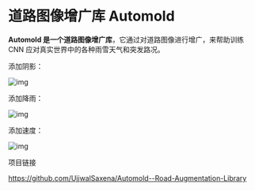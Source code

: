 
# 道路图像增广库 Automold

**Automold 是一个道路图像增广库**，它通过对道路图像进行增广，来帮助训练 CNN 应对真实世界中的各种雨雪天气和突发路况。

添加阴影：

![img](https://mmbiz.qpic.cn/mmbiz_png/VBcD02jFhgkSiadWpeGPpkFSMQVwLtN1x0jTk0AnMS2HlM3NDN1jnj06r9ur1H68vaib4o8M7A1szVJiciaPo1kBIA/640?tp=webp&wxfrom=5&wx_lazy=1&wx_co=1)

添加降雨：

![img](https://mmbiz.qpic.cn/mmbiz_png/VBcD02jFhgkSiadWpeGPpkFSMQVwLtN1xd9nnj8VRLm9mLM2rWx5hTRFwWVHicELDJgTpmtbLsnUmop8nPdmB09Q/640?tp=webp&wxfrom=5&wx_lazy=1&wx_co=1)

添加速度：

![img](https://mmbiz.qpic.cn/mmbiz_png/VBcD02jFhgkSiadWpeGPpkFSMQVwLtN1x5fu7YUw4GaGUuNVLdtFBzJ2rZVia7sRvJAF0rSx5y6QG3KoeWX6fr1Q/640?tp=webp&wxfrom=5&wx_lazy=1&wx_co=1)




项目链接

https://github.com/UjjwalSaxena/Automold--Road-Augmentation-Library
